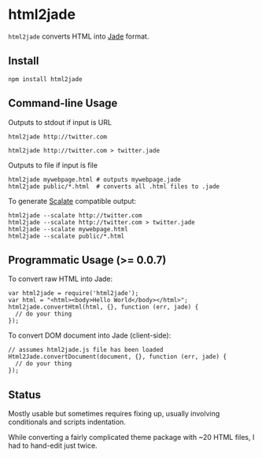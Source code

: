 # html2jade #

`html2jade` converts HTML into [Jade](https://github.com/visionmedia/jade) format.

## Install ##

    npm install html2jade

## Command-line Usage ##

Outputs to stdout if input is URL

    html2jade http://twitter.com
    
    html2jade http://twitter.com > twitter.jade
    
Outputs to file if input is file
    
    html2jade mywebpage.html # outputs mywebpage.jade
    html2jade public/*.html  # converts all .html files to .jade
    
To generate [Scalate](http://scalate.fusesource.org/) compatible output:

    html2jade --scalate http://twitter.com
    html2jade --scalate http://twitter.com > twitter.jade
    html2jade --scalate mywebpage.html
    html2jade --scalate public/*.html
    
## Programmatic Usage (>= 0.0.7)
    
To convert raw HTML into Jade:

    var html2jade = require('html2jade');
    var html = "<html><body>Hello World</body></html>";
    html2jade.convertHtml(html, {}, function (err, jade) {
      // do your thing
    });
    
To convert DOM document into Jade (client-side):

    // assumes html2jade.js file has been loaded
    Html2Jade.convertDocument(document, {}, function (err, jade) {
      // do your thing
    });

## Status ##

Mostly usable but sometimes requires fixing up, usually involving conditionals and scripts indentation.

While converting a fairly complicated theme package with ~20 HTML files, I had to hand-edit just twice.